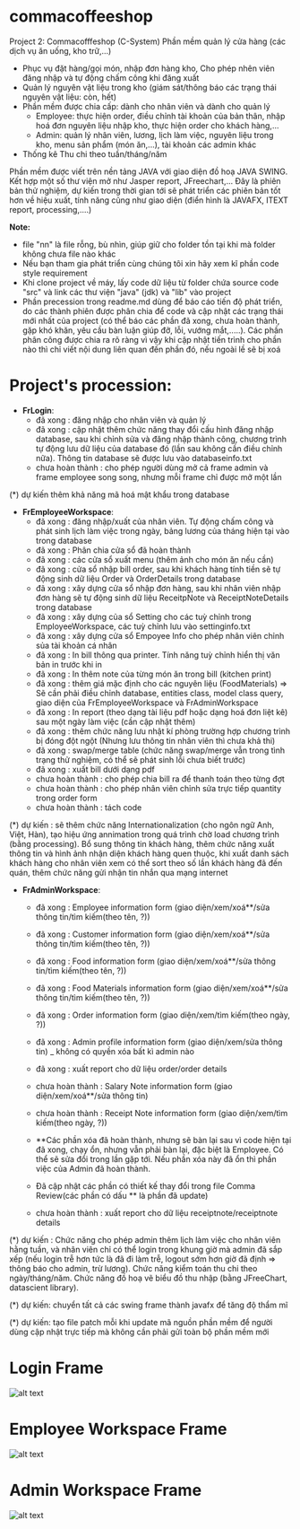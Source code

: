 ﻿# commacoffeeshop
Project 2: Commacofffeshop (C-System)
Phần mềm quản lý cửa hàng (các dịch vụ ăn uống, kho trữ,...)
  - Phục vụ đặt hàng/gọi món, nhập đơn hàng kho, Cho phép nhên viên đăng nhập và tự động chấm công khi đăng xuất
  - Quản lý nguyên vật liệu trong kho (giám sát/thông báo các trạng thái nguyên vật liệu: còn, hết)
  - Phần mềm được chia cấp: dành cho nhân viên và dành cho quản lý
    + Employee: thực hiện order, điều chỉnh tài khoản của bản thân, nhập hoá đơn nguyên liệu nhập kho, thực hiện order cho khách hàng,...
    + Admin: quản lý nhân viên, lương, lịch làm việc, nguyên liệu trong kho, menu sản phẩm (món ăn,...), tài khoản các admin khác
  - Thống kê Thu chi theo tuần/tháng/năm

Phần mềm được viết trên nền tảng JAVA với giao diện đồ hoạ JAVA SWING. Kết hợp một số thư viện mở như Jasper report, JFreechart,...
Đây là phiên bản thử nghiệm, dự kiến trong thời gian tới sẽ phát triển các phiên bản tốt hơn về hiệu xuất, tính năng cũng như giao diện (điển hình là JAVAFX, ITEXT report, processing,....)


**Note:**
 - file "nn" là file rỗng, bù nhìn, giúp giữ cho folder tồn tại khi mà folder không chưa file nào khác
 - Nếu bạn tham gia phát triển cùng chúng tôi xin hãy xem kĩ phần code style requirement
 - Khi clone project về máy, lấy code dữ liệu từ folder chứa source code "src" và link các thư viện "java" (jdk) và "lib" vào project
 - Phần precession trong readme.md dùng để báo cáo tiến độ phát triển, do các thành phiên được phân chia để code và cập nhật các trạng thái mới nhất của project (có thể báo các phần đã xong, chưa hoàn thành, gặp khó khăn, yêu cầu bàn luận giúp đỡ, lỗi, vướng mắt,.....). Các phần phân công được chia ra rõ ràng vì vậy khi cập nhật tiến trình cho phần nào thì chỉ viết nội dung liên quan đến phần đó, nếu ngoài lề sẽ bị xoá


# Project's procession:
  - **FrLogin**:
    + đã xong : đăng nhập cho nhân viên và quản lý
    + đã xong : cập nhật thêm chức năng thay đổi cấu hình đăng nhập database, sau khi chỉnh sửa và đăng nhập thành công, chương trình tự động lưu dữ liệu của database đó (lần sau không cần điều chỉnh nữa). Thông tin database sẽ được lưu vào databaseinfo.txt
    + chưa hoàn thành : cho phép người dùng mở cả frame admin và frame employee song song, nhưng mỗi frame chỉ được mở một lần 

(*) dự kiến thêm khả năng mã hoá mật khẩu trong database

  - **FrEmployeeWorkspace**:
    + đã xong : đăng nhập/xuất của nhân viên. Tự động chấm công và phát sinh lịch làm việc trong ngày, bảng lương của tháng hiện tại vào trong database
    + đã xong : Phân chia cửa sổ đã hoàn thành
    + đã xong : các cửa sổ xuất menu (thêm ảnh cho món ăn nếu cần)
    + đã xong : cửa sổ nhập bill order, sau khi khách hàng tính tiền sẽ tự động sinh dữ liệu Order và OrderDetails trong database
    + đã xong : xây dựng cửa sổ nhập đơn hàng, sau khi nhân viên nhập đơn hàng sẽ tự động sinh dữ liệu ReceitpNote và ReceiptNoteDetails trong database
    + đã xong : xây dựng của sổ Setting cho các tuỳ chỉnh trong EmployeeWorkspace, các tuỳ chỉnh lưu vào settinginfo.txt
    + đã xong : xây dựng cửa sổ Empoyee Info cho phép nhân viên chỉnh sủa tài khoản cá nhân
    + đã xong : In bill thông qua printer. Tính năng tuỳ chỉnh hiển thị văn bản in trước khi in
    + đã xong : In thêm note của từng món ăn trong bill (kitchen print)
    + đã xong : thêm giá mặc định cho các nguyên liệu (FoodMaterials) => Sẽ cần phải điều chỉnh database, entities class, model class query, giao diện của FrEmployeeWorkspace và FrAdminWorkspace
    + đã xong : In report (theo dạng tài liệu pdf hoặc dạng hoá đơn liệt kê) sau một ngày làm việc (cần cập nhật thêm)
    + đã xong : thêm chức năng lưu nhật kí phòng trường hợp chương trình bị đóng đột ngột (Nhưng lưu thông tin nhân viên thì chưa khả thi)
    + đã xong : swap/merge table (chức năng swap/merge vẫn trong tình trạng thử nghiệm, có thể sẽ phát sinh lỗi chưa biết trước)
    + đã xong : xuất bill dưới dạng pdf
    + chưa hoàn thành : cho phép chia bill ra để thanh toán theo từng đợt
    + chưa hoàn thành : cho phép nhân viên chỉnh sửa trực tiếp quantity trong order form
    + chưa hoàn thành : tách code
    

(*) dự kiến : sẽ thêm chức năng Internationalization (cho ngôn ngữ Anh, Việt, Hàn), tạo hiệu ứng annimation trong quá trình chờ load chương trình (bằng processing). Bổ sung thông tin khách hàng, thêm chức năng xuất thông tin và hình ảnh nhận diện khách hàng quen thuộc, khi xuất danh sách khách hàng cho nhân viên xem có thể sort theo số lần khách hàng đã đến quán, thêm chức năng gửi nhận tin nhắn qua mạng internet

  - **FrAdminWorkspace**:
  	+ đã xong : Employee information form (giao diện/xem/xoá**/sửa thông tin/tìm kiếm(theo tên, ?))
  	+ đã xong : Customer information form (giao diện/xem/xoá**/sửa thông tin/tìm kiếm(theo tên, ?))
  	+ đã xong : Food information form (giao diện/xem/xoá**/sửa thông tin/tìm kiếm(theo tên, ?))
  	+ đã xong : Food Materials information form (giao diện/xem/xoá**/sửa thông tin/tìm kiếm(theo tên, ?))
  	+ đã xong : Order information form (giao diện/xem/tìm kiếm(theo ngày, ?))
  	+ đã xong : Admin profile information form (giao diện/xem/sửa thông tin) _ không có quyền xóa bất kì admin nào
  	+ đã xong :  xuất report cho dữ liệu order/order details

  	+ chưa hoàn thành : Salary Note information form (giao diện/xem/xoá**/sửa thông tin)
  	+ chưa hoàn thành : Receipt Note information form (giao diện/xem/tìm kiếm(theo ngày, ?))
	+ **Các phần xóa đã hoàn thành, nhưng sẽ bàn lại sau vì code hiện tại đã xong, chạy ổn, nhưng vẫn phải bàn lại, đặc biệt là Employee. Có thể sẽ sửa đổi trong lần gặp tới. Nếu phần xóa này đã ổn thì phần việc của Admin đã hoàn thành.
	+ Đã cập nhật các phần có thiết kế thay đổi trong file Comma Review(các phần có dấu ** là phần đã update)
	+ chưa hoàn thành : xuất report cho dữ liệu receiptnote/receiptnote details


(*) dự kiến : Chức năng cho phép admin thêm lịch làm việc cho nhân viên hằng tuần, và nhân viên chỉ có thể login trong khung giờ mà admin đã sắp xếp (nếu login trễ hơn tức là đã đi làm trễ, logout sớm hơn giờ đã định => thông báo cho admin, trừ lương). Chức năng kiểm toán thu chi theo ngày/tháng/năm. Chức năng đồ hoạ vẽ biểu đồ thu nhập (bằng JFreeChart, datascient library). 

(*) dự kiến: chuyển tất cả các swing frame thành javafx để tăng độ thẩm mĩ

(*) dự kiến: tạo file patch mỗi khi update mã nguồn phần mềm để người dùng cập nhật trực tiếp mà không cần phải gửi toàn bộ phần mềm mới
  
# Login Frame
  ![alt text](https://github.com/luuductrung1234/commacoffeeshop/blob/master/repo%20picture/login_image.png)


# Employee Workspace Frame
  ![alt text](https://github.com/luuductrung1234/commacoffeeshop/blob/master/repo%20picture/emp_workspace.png)


# Admin Workspace Frame  
  ![alt text](https://github.com/luuductrung1234/commacoffeeshop/blob/master/repo%20picture/admin_workspace.png)
  
